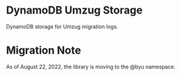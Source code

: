 # DynamoDB Umzug Storage

DynamoDB storage for Umzug migration logs.

# Migration Note
As of August 22, 2022, the library is moving to the @byu namespace.
